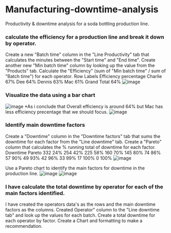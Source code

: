 # Manufacturing-downtime-analysis
Productivity &amp; downtime analysis for a soda bottling production line.
### calculate the efficiency for a production line and break it down by operator.
Create a new "Batch time" column in the "Line Productivity" tab that calculates the minutes between the "Start time" and "End time".
Create another new "Min batch time" column by looking up the value from the "Products" tab.
Calculate the "Efficiency" (sum of "Min batch time" / sum of "Batch time") for each operator.
Row Labels	Efficiency percentage
Charlie	67%
Dee	64%
Dennis	63%
Mac	61%
Grand Total	64%
![image](https://github.com/user-attachments/assets/1fcef8ea-2c37-4e12-8e71-32bd31a5edf3)
### Visualize the data using a bar chart
![image](https://github.com/user-attachments/assets/88800933-22d2-4a7c-b3ee-e00f55406103)
*As i conclude that Overall efficiency is around 64% 
but Mac has less efficiency precentage that we should focus.
![image](https://github.com/user-attachments/assets/505233ec-72eb-4469-96f9-0547c19d76d8)
### Identify main downtime factors
Create a "Downtime" column in the "Downtime factors" tab that sums the downtime for each factor from the "Line downtime" tab.
Create a "Pareto" column that calculates the % running total of downtime for each factor.
Downtime	Pareto
332	24%
254	42%
225	58%
160	70%
145	80%
74	86%
57	90%
49	93%
42	96%
33	99%
17	100%
0	100%
![image](https://github.com/user-attachments/assets/85704888-0166-4f62-9519-ba4273f074df)

Use a Pareto chart to identify the main factors for downtime in the production line.
![image](https://github.com/user-attachments/assets/b5e06857-8081-42f1-95ca-caa0a141451a)
![image](https://github.com/user-attachments/assets/652fc623-10c9-49e8-b741-0d70374b7bd2)





















































### I have calculate the total downtime by operator for each of the main factors identified.
I have created the operators data's as the rows and the main downtime factors as the columns.
Created Operator" column to the "Line downtime tab" and look up the values for each batch.
Create a total downtime for each operator by factor.
Create a Chart and formatting to make a recommendation.
